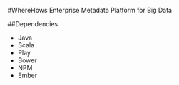 #WhereHows
Enterprise Metadata Platform for Big Data

##Dependencies
* Java 
* Scala
* Play
* Bower
* NPM
* Ember

